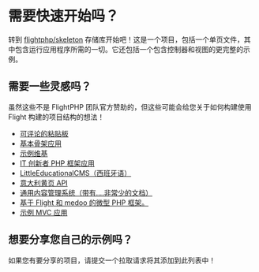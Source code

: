 # 需要快速开始吗？

转到 [flightphp/skeleton](https://github.com/flightphp/skeleton) 存储库开始吧！这是一个项目，包括一个单页文件，其中包含运行应用程序所需的一切。它还包括一个包含控制器和视图的更完整的示例。

## 需要一些灵感吗？

虽然这些不是 FlightPHP 团队官方赞助的，但这些可能会给您关于如何构建使用 Flight 构建的项目结构的想法！

- [可评论的粘贴板](https://github.com/n0nag0n/commie2)
- [基本骨架应用](https://github.com/markhughes/flight-skeleton)
- [示例维基](https://github.com/Skayo/FlightWiki)
- [IT 创新者 PHP 框架应用](https://github.com/itinnovator/myphp-app)
- [LittleEducationalCMS（西班牙语）](https://github.com/casgin/LittleEducationalCMS)
- [意大利黄页 API](https://github.com/chiccomagnus/PGAPI)
- [通用内容管理系统（带有....非常少的文档）](https://github.com/recepuncu/cms)
- [基于 Flight 和 medoo 的微型 PHP 框架。](https://github.com/ycrao/tinyme)
- [示例 MVC 应用](https://github.com/paddypei/Flight-MVC)

## 想要分享您自己的示例吗？

如果您有要分享的项目，请提交一个拉取请求将其添加到此列表中！